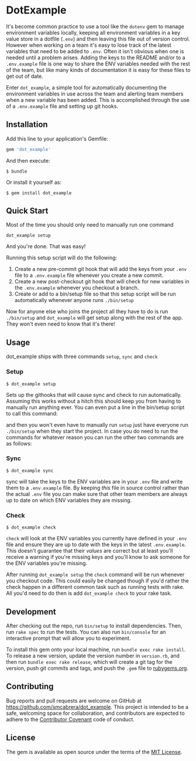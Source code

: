 # DotExample
It's become common practice to use a tool like the `dotenv` gem to manage environment variables locally, keeping all environment variables in a key value store in a dotfile (`.env`) and then leaving this file out of version control. However when working on a team it's easy to lose track of the latest variables that need to be added to `.env`. Often it isn't obvious when one is needed until a problem arises. Adding the keys to the README and/or to a `.env.example` file is one way to share the ENV variables needed with the rest of the team, but like many kinds of documentation it is easy for these files to get out of date.

Enter `dot_example`, a simple tool for automatically documenting the environment variables in use across the team and alerting team members when a new variable has been added. This is accomplished through the use of a `.env.example` file and setting up git hooks. 

## Installation

Add this line to your application's Gemfile:

```ruby
gem 'dot_example'
```

And then execute:

    $ bundle

Or install it yourself as:

    $ gem install dot_example

## Quick Start
Most of the time you should only need to manually run one command

```
dot_example setup
```

And you're done. That was easy!

Running this setup script will do the following:

1. Create a new pre-commit git hook that will add the keys from your `.env` file to a `.env.example` file whenever you create a new commit.
2. Create a new post-checkout git hook that will check for new variables in the `.env.example` whenever you checkout a branch.
3. Create or add to a bin/setup file so that this setup script will be run automatically whenever anyone runs `./bin/setup`

Now for anyone else who joins the project all they have to do is run `./bin/setup` and `dot_example` will get setup along with the rest of the app. They won't even need to know that it's there!

## Usage

dot_example ships with three commands `setup`, `sync` and `check`

### Setup

```
$ dot_example setup
```

Sets up the githooks that will cause sync and check to run automatically. Assuming this works without a hitch this should keep you from having to manually run anything ever. You can even put a line in the bin/setup script to call this command:

and then you won't even have to manually run `setup` just have everyone run `./bin/setup` when they start the project. In case you do need to run the commands for whatever reason you can run the other two commands are as follows:

### Sync
```
$ dot_example sync
```
sync will take the keys to the ENV variables are in your `.env` file and write them to a `.env.example` file. By keeping _this_ file in source control rather than the actual `.env` file you can make sure that other team members are always up to date on which ENV variables they are missing.

### Check

```
$ dot_example check
```

`check` will look at the ENV variables you currently have defined in your `.env` file and ensure they are up to date with the keys in the latest `.env.example`. This doesn't guarantee that their _values_ are correct but at least you'll receive a warning if you're missing keys and you'll know to ask someone for the ENV variables you're missing.

After running `dot_example setup` the `check` command will be run whenever you checkout code. This could easily be changed though if you'd rather the check happen in a different common task such as running tests with rake. All you'd need to do then is add `dot_example check` to your rake task.

## Development

After checking out the repo, run `bin/setup` to install dependencies. Then, run `rake spec` to run the tests. You can also run `bin/console` for an interactive prompt that will allow you to experiment.

To install this gem onto your local machine, run `bundle exec rake install`. To release a new version, update the version number in `version.rb`, and then run `bundle exec rake release`, which will create a git tag for the version, push git commits and tags, and push the `.gem` file to [rubygems.org](https://rubygems.org).

## Contributing

Bug reports and pull requests are welcome on GitHub at https://github.com/smcabrera/dot_example. This project is intended to be a safe, welcoming space for collaboration, and contributors are expected to adhere to the [Contributor Covenant](http://contributor-covenant.org) code of conduct.

## License

The gem is available as open source under the terms of the [MIT License](http://opensource.org/licenses/MIT).

